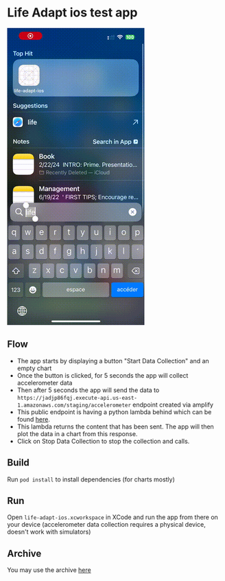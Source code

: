 # Life Adapt ios test app

![Alt Text](output.gif)

## Flow

- The app starts by displaying a button "Start Data Collection" and an empty chart
- Once the button is clicked, for 5 seconds the app will collect accelerometer data
- Then after 5 seconds the app will send the data to `https://jadjp86fqj.execute-api.us-east-1.amazonaws.com/staging/accelerometer` endpoint created via amplify
- This public endpoint is having a python lambda behind which can be found [here](amplify/backend/function/lifeadaptbackendf511c7e2/src/index.py). 
- This lambda returns the content that has been sent. The app will then plot the data in a chart from this response.
- Click on Stop Data Collection to stop the collection and calls.

## Build

Run `pod install` to install dependencies (for charts mostly)

## Run

Open `life-adapt-ios.xcworkspace` in XCode and run the app from there on your device (accelerometer data collection requires a physical device, doesn't work with simulators)

## Archive

You may use the archive [here](<life-adapt-ios 3-23-24, 02.01.xcarchive>)